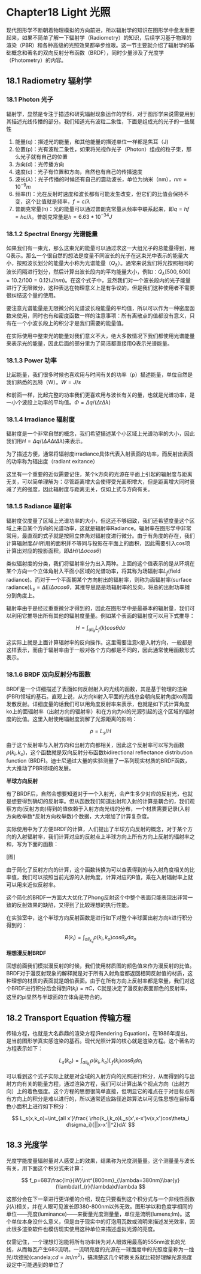 # Chapter18 Light 光照

现代图形学不断朝着物理模拟的方向前进，所以辐射学的知识在图形学中愈发重要起来，如果不简单了解一下辐射学（Radiometry）的知识，后续学习基于物理的渲染（PBR）和各种高级的光照效果都举步维艰。这一节主要就介绍了辐射学的基础概念和著名的双向反射分布函数（BRDF），同时少量涉及了光度学（Photometry）的内容。

## 18.1 Radiometry 辐射学

### 18.1 Photon 光子

辐射学，显然是专注于描述和研究辐射现象运作的学科，对于图形学来说需要用到其描述光线传播的部分。我们知道光有波粒二象性，下面是组成光的光子的一些属性

1. 能量(q)：描述光的能量，和其他能量的描述单位一样都是焦耳（J)
3. 位置(p)：光有波粒二象性，如果将光视作光子（Photon）组成的粒子束，那么光子就有自己的位置
4. 方向(d)：光传播方向
5. 速度(c)：光子有位置和方向，自然也有自己的传播速度
6. 波长($\lambda$)：光子传播的时候还有自己的震动波长，单位为纳米（nm），$nm=10^{-9}m$
7. 频率(f)：光在反射时速度和波长都有可能发生改变，但它们的比值会保持不变，这个比值就是频率，$f=c/{\lambda}$
8. 普朗克常量(h)：光的能量可以通过普朗克常量从频率中联系起来，即$q=hf=hc/{\lambda}$。普朗克常量是$h=6.63*{10^{-34}}J$

### 18.1.2 Spectral Energy 光谱能量

如果我们有一束光，那么这束光的能量可以通过求这一大组光子的总能量得到，用Q表示。那么一个很自然的想法是度量不同波长的光子在这束光中表示的能量大小，按照波长划分的能量大小称为光谱能量（$Q_{\lambda}$）。通常来说我们将光按照相同的波长间隔进行划分，然后计算出波长段内的平均能量大小，例如：$Q_{\lambda}[500,600]=10.2/100=0.12(J/nm)$。在这个式子中，显然我们对一个波长段内的光子能量进行了无限微分，这种表达在物理意义上是有争议的，但是我们这种使用者不需要很纠结这个量的使用。

要注意光谱能量是无限微分的光谱波长段能量的平均值，所以可以作为一种密度函数来使用，同时也有和密度函数一样的注意事项：所有离散点的值都没有意义，只有在一个小波长段上的积分才是我们需要的能量值。

在实际使用中整束光的能量对我们意义不大，绝大多数情况下我们都使用光谱能量来表示光的能量，因此后面的部分里为了简洁都直接用Q表示光谱能量。

### 18.1.3 Power 功率

比起能量，我们很多时候也喜欢用与时间有关的功率（p）描述能量，单位自然是我们熟悉的瓦特（W）。$W=J/s$

和前面一样，比起完整的功率我们更喜欢用与波长有关的量，也就是光谱功率，是一小个波段上功率的平均值。$\Phi=\Delta q/(\Delta t \Delta \lambda)$

### 18.1.4 Irradiance 辐射度

辐射度是一个非常自然的概念，我们希望描述某个小区域上光谱功率的大小，因此我们用$H=\Delta q /(\Delta A \Delta t \Delta \lambda)$来表示。

为了描述方便，通常将辐射度irradiance具体代表入射表面的功率，而反射出表面的功率称为辐出度（radiant exitance）

这里有一个重要的近似需要记住，某个k方向的光源在平面上引起的辐射度与距离无关，可以简单理解为：尽管距离增大会使得受光面积增大，但是距离增大同时衰减了光的强度，因此辐射度与距离无关，仅如上式与方向有关。

### 18.1.5 Radiance 辐射率

辐射度仅度量了区域上光谱功率的大小，但这还不够细致，我们还希望度量这个区域上来自某个方向的光谱功率，这就是辐射率Radiance。辐射率在图形学中非常常用，最直观的式子就是按照立体角对辐射度进行微分。由于有角度的存在，我们计算辐射度$\Delta H$所用的面积并不等同与投影在平面上的面积，因此需要引入cos项计算出对应的投影面积，即$\Delta H/ (\Delta \sigma cos \theta)$

类似辐射度的分类，我们将辐射率分为出入两种。上面的这个值表示的是从环境在某个方向一个立体角射入平面小区域的光谱功率，将其称为场辐射率$L_f$(field radiance)。而对于一个平面朝某个方向射出的辐射率，则称为面辐射率(surface radiance)$L_s=\Delta E/\Delta \sigma cos \theta$，其推导思路是场辐射率的反向，将总的出射功率摊分到角度上。

辐射率由于是经过重重微分才得到的，因此在图形学中是最基本的辐射量，我们可以利用它推导出所有其他的辐射度量量。例如某个表面的辐射度可以用下式推导：

$$
H=\int_{all_k}L_f(k)cos\theta d\sigma
$$

这实际上就是上面计算辐射率的反向操作。这里需要注意k是入射方向，一般都是这样表示，而由于辐射率由于一般对各个方向都是不同的，因此通常使用函数形式表示。

### 18.1.6 BRDF 双向反射分布函数

BRDF是一个详细描述了表面如何反射射入的光线的函数，其是基于物理的渲染(PBR)领域的基石。直观上说，从方向ki射入平面的光线总会朝向反射角度ko周围发散反射。详细度量的话我们可以用角度反射率来表示，也就是如下式计算角度ko上的面辐射率（出射方向的辐射率）和在方向为ki的光源引起的这个区域的辐射度的比值。这里入射使用辐射度消解了光源距离的影响：

$$
\rho=L_s/H
$$

由于这个反射率与入射方向和出射方向都相关，因此这个反射率可以写为函数$\rho(k_i,k_o)$，这个函数就是双向反射分布函数bidirectional reﬂectance distribution function (BRDF)。迪士尼通过大量的实验测量了一系列现实材质的BRDF函数，大大推动了PBR领域的发展。

**半球方向反射**

有了BRDF后，自然会想要知道对于一个入射光，会产生多少对应的反射光，也就是想要得到确切的反射率。但从函数我们知道出射和入射的计算是耦合的，我们观察方向(反射方向)得到的值依赖于入射方向光线的分布，一个材质需要记录(入射方向枚举数*反射方向枚举数)个数据，大大增加了计算复杂度。

实际使用中为了方便BRDF的计算，人们提出了半球方向反射的概念，对于某个方向的入射辐射率，我们计算对应的反射点上半球方向上所有方向上反射的辐射率之和，写为下面的函数：

[图]

由于简化了反射方向的计算，这个函数转换为可以查表得到的与入射角度相关的比率值，我们可以按照当前光源的入射角度，计算对应的R值，乘在入射辐射率上就可以用来近似反射率。

这个简化的BRDF一方面大大优化了Phong反射这个中整个表面只能表现出非常一致的反射效果的缺陷，又得到了比较理想的执行性能。

在实验室中，这个半球方向反射函数是进行如下对整个半球面出射方向k进行积分得到的：

$$
R(k_i)=\int_{all_{k_o}}\rho(k_i, k_o)cos\theta_o d\sigma_o
$$

**理想漫反射BRDF**

回想前面我们模拟漫反射的时候，我们使用材质图的颜色值来作为漫反射的比值。BRDF对于漫反射现象的解释就是对于所有入射角度都返回相同反射值的材质，这种理想的材质的表面就是朗伯表面。由于在所有方向上反射率都是常量，我们对这个BRDF进行积分后会得到$R(k_i)=\pi C$，C就是决定了漫反射表面颜色的反射率，这里的pi显然与半球面的立体角是符合的。

## 18.2 Transport Equation 传输方程

传输方程，也就是大名鼎鼎的渲染方程(Rendering Equation)，在1986年提出，是当前图形学真实感渲染的基石。现代光照计算的核心就是渲染方程。这个著名的方程表示如下：

$$
L_s(k_o)=\int_{all_{k_i}}\rho(k_i,k_o)L_f(k_i)cos\theta_i d\sigma_i
$$

可以看到这个式子实际上就是对全域的入射方向的光照进行积分，从而得到的与出射方向有关的能量方程，通过渲染方程，我们可以计算出某个视点方向（出射方向）上的着色强度。这个方程的思想很简单直接，但明显它的难点在于对目标点所有方向上的积分是难以进行的，所以通常适应路径追踪算法以可见性思想在目标着色小面积上进行如下积分：

$$
L_s(x,k_o)=\int_{all x'}\frac{ \rho(k_i,k_o)L_s(x',x-x')v(x,x')cos\theta_i d\sigma_i}{||x-x'||^2}dA'
$$

## 18.3 光度学

光度学能度量辐射量对人感受上的效果，结果称为光度测量量。这个测量量与波长有关，用下面这个积分式来计算：

$$
f_p=683\frac{lm}{W}\int^{800nm}_{\lambda=380nm}\bar{y}(\lambda)f_{r}(\lambda)d\lambda
$$

这部分会在下一章进行更详细的介绍，现在只要看到这个积分式与一个非线性函数$\bar{y}(\lambda)$相关，并在人眼可见波长即380-800nm以外无效。图形学以和色度学相同的单位——亮度(luminance)——来衡量光度测量量，单位是流明(lumens;lm)。这个单位本身没什么意义，但是由于现实中的灯泡用瓦数或流明来描述发光效率，因此很多渲染软件也模仿现实使用这种单位来描述虚拟光源的亮度。

仅需记住，一个理想灯泡能将所有功率转为对人眼效用最高的555nm波长的光线，从而每瓦产生683流明。一流明亮度的光源在一球面度中的光照度量称为一烛光/坎德拉(candela;$cd=lm/m^2$)，搞清楚这几个转换关系就比较好理解光源亮度设定中可能遇到的单位了